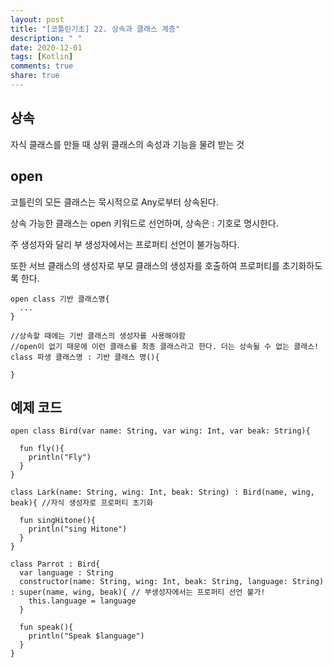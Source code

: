 ```yaml
---
layout: post
title: "[코틀린기초] 22. 상속과 클래스 계층"
description: " "
date: 2020-12-01
tags: [Kotlin]
comments: true
share: true
---  
```



## 상속
  
  자식 클래스를 만들 때 상위 클래스의 속성과 기능을 물려 받는 것
  
  ## open
  
  코틀린의 모든 클래스는 묵시적으로 Any로부터 상속된다.
  
  상속 가능한 클래스는 open 키워드로 선언하며, 상속은 : 기호로 명시한다.
  
  주 생성자와 달리 부 생성자에서는 프로퍼티 선언이 불가능하다.
  
  또한 서브 클래스의 생성자로 부모 클래스의 생성자를 호출하여 프로퍼티를 초기화하도록 한다.
  
  ```
  open class 기반 클래스명{
    ...
  }
  
  //상속할 때에는 기반 클래스의 생성자를 사용해야함
  //open이 없기 때문에 이런 클래스를 최종 클래스라고 한다. 더는 상속될 수 없는 클래스!
  class 파생 클래스명 : 기반 클래스 명(){ 
  
  }
  
  ```
  
  ## 예제 코드
  
  ```
  open class Bird(var name: String, var wing: Int, var beak: String){
    
    fun fly(){
      println("Fly")
    }
  }
  
  class Lark(name: String, wing: Int, beak: String) : Bird(name, wing, beak){ //자식 생성자로 프로퍼티 초기화
  
    fun singHitone(){
      println("sing Hitone")
    } 
  }
  
  class Parrot : Bird{
    var language : String
    constructor(name: String, wing: Int, beak: String, language: String) : super(name, wing, beak){ // 부생성자에서는 프로퍼티 선언 불가! 
      this.language = language
    }
    
    fun speak(){
      println("Speak $language")
    }
  }
   
  ```
  
  
